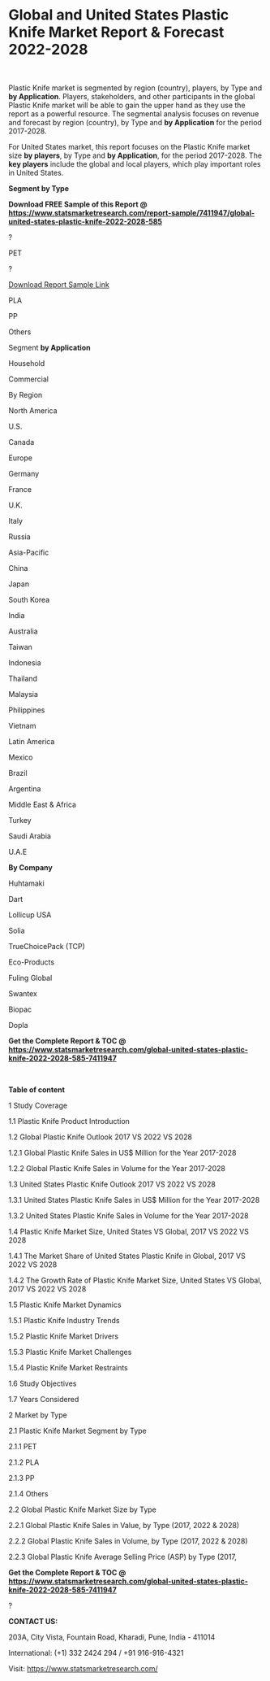 <h1>Global and United States Plastic Knife Market Report & Forecast 2022-2028</h1><br/><p>Plastic Knife market is segmented by region (country), players, by Type and <strong>by Application</strong>. Players, stakeholders, and other participants in the global Plastic Knife market will be able to gain the upper hand as they use the report as a powerful resource. The segmental analysis focuses on revenue and forecast by region (country), by Type and <strong>by Application</strong> for the period 2017-2028.</p>
 
 
 
 <p>For United States market, this report focuses on the Plastic Knife market size <strong>by players</strong>, by Type and <strong>by Application</strong>, for the period 2017-2028. The <strong>key players</strong> include the global and local players, which play important roles in United States.</p>
 
 
 
 <p><strong>Segment by Type</strong></p>
 
 
 
 <div><b>Download FREE Sample of this Report @ <a href="https://www.statsmarketresearch.com/download-free-sample/7411947/global-united-states-plastic-knife-2022-2028-585">https://www.statsmarketresearch.com/report-sample/7411947/global-united-states-plastic-knife-2022-2028-585</a></b></div>
 
 
 
 <p>? </p>
 
 
 
 <p>PET</p>
 
 
 
 <p>? </p>
 
 
 
 <p><a href="https://www.statsmarketresearch.com/download-free-sample/7411947/global-united-states-plastic-knife-2022-2028-585">Download Report Sample Link</a></p>
 
 
 
 <p>PLA</p>
 
 
 
 <p>PP</p>
 
 
 
 <p>Others</p>
 
 
 
 <p>Segment <strong>by Application</strong></p>
 
 
 
 <p>Household</p>
 
 
 
 <p>Commercial</p>
 
 
 
 <p>By Region</p>
 
 
 
 <p>North America</p>
 
 
 
 <p>U.S.</p>
 
 
 
 <p>Canada</p>
 
 
 
 <p>Europe</p>
 
 
 
 <p>Germany</p>
 
 
 
 <p>France</p>
 
 
 
 <p>U.K.</p>
 
 
 
 <p>Italy</p>
 
 
 
 <p>Russia</p>
 
 
 
 <p>Asia-Pacific</p>
 
 
 
 <p>China</p>
 
 
 
 <p>Japan</p>
 
 
 
 <p>South Korea</p>
 
 
 
 <p>India</p>
 
 
 
 <p>Australia</p>
 
 
 
 <p>Taiwan</p>
 
 
 
 <p>Indonesia</p>
 
 
 
 <p>Thailand</p>
 
 
 
 <p>Malaysia</p>
 
 
 
 <p>Philippines</p>
 
 
 
 <p>Vietnam</p>
 
 
 
 <p>Latin America</p>
 
 
 
 <p>Mexico</p>
 
 
 
 <p>Brazil</p>
 
 
 
 <p>Argentina</p>
 
 
 
 <p>Middle East & Africa</p>
 
 
 
 <p>Turkey</p>
 
 
 
 <p>Saudi Arabia</p>
 
 
 
 <p>U.A.E</p>
 
 
 
 <p><strong>By Company</strong></p>
 
 
 
 <p>Huhtamaki</p>
 
 
 
 <p>Dart</p>
 
 
 
 <p>Lollicup USA</p>
 
 
 
 <p>Solia</p>
 
 
 
 <p>TrueChoicePack (TCP)</p>
 
 
 
 <p>Eco-Products</p>
 
 
 
 <p>Fuling Global</p>
 
 
 
 <p>Swantex</p>
 
 
 
 <p>Biopac</p>
 
 
 
 <p>Dopla</p>
 
 
 
 <div><b>Get the Complete Report & TOC @ <a href="https://www.statsmarketresearch.com/global-united-states-plastic-knife-2022-2028-585-7411947">https://www.statsmarketresearch.com/global-united-states-plastic-knife-2022-2028-585-7411947</a></b></div>
 
 
 
 <p><br />
 
 <b>Table of content</b></p>
 
 
 
 <p>1 Study Coverage<br />
 
 1.1 Plastic Knife Product Introduction<br />
 
 1.2 Global Plastic Knife Outlook 2017 VS 2022 VS 2028<br />
 
 1.2.1 Global Plastic Knife Sales in US$ Million for the Year 2017-2028<br />
 
 1.2.2 Global Plastic Knife Sales in Volume for the Year 2017-2028<br />
 
 1.3 United States Plastic Knife Outlook 2017 VS 2022 VS 2028<br />
 
 1.3.1 United States Plastic Knife Sales in US$ Million for the Year 2017-2028<br />
 
 1.3.2 United States Plastic Knife Sales in Volume for the Year 2017-2028<br />
 
 1.4 Plastic Knife Market Size, United States VS Global, 2017 VS 2022 VS 2028<br />
 
 1.4.1 The Market Share of United States Plastic Knife in Global, 2017 VS 2022 VS 2028<br />
 
 1.4.2 The Growth Rate of Plastic Knife Market Size, United States VS Global, 2017 VS 2022 VS 2028<br />
 
 1.5 Plastic Knife Market Dynamics<br />
 
 1.5.1 Plastic Knife Industry Trends<br />
 
 1.5.2 Plastic Knife Market Drivers<br />
 
 1.5.3 Plastic Knife Market Challenges<br />
 
 1.5.4 Plastic Knife Market Restraints<br />
 
 1.6 Study Objectives<br />
 
 1.7 Years Considered<br />
 
 2 Market by Type<br />
 
 2.1 Plastic Knife Market Segment by Type<br />
 
 2.1.1 PET<br />
 
 2.1.2 PLA<br />
 
 2.1.3 PP<br />
 
 2.1.4 Others<br />
 
 2.2 Global Plastic Knife Market Size by Type<br />
 
 2.2.1 Global Plastic Knife Sales in Value, by Type (2017, 2022 & 2028)<br />
 
 2.2.2 Global Plastic Knife Sales in Volume, by Type (2017, 2022 & 2028)<br />
 
 2.2.3 Global Plastic Knife Average Selling Price (ASP) by Type (2017,</p>
 
 
 
 <div><b>Get the Complete Report & TOC @ <a href="https://www.statsmarketresearch.com/global-united-states-plastic-knife-2022-2028-585-7411947">https://www.statsmarketresearch.com/global-united-states-plastic-knife-2022-2028-585-7411947</a></b></div>
 
 
 
 <p>? </p>
 
 
 
 <p><b>CONTACT US:</b><br />
 
 203A, City Vista, Fountain Road, Kharadi, Pune, India - 411014<br />
 
 International: (+1) 332 2424 294 / +91 916-916-4321<br />
 
 Visit: <a href="https://www.statsmarketresearch.com/">https://www.statsmarketresearch.com/</a></p>